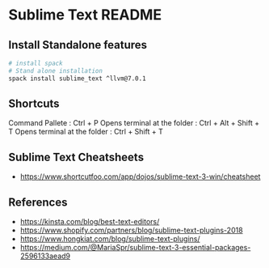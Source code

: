 # Sublime Text README


## Install Standalone features

```bash
# install spack
# Stand alone installation
spack install sublime_text ^llvm@7.0.1
```

## Shortcuts

Command Pallete : Ctrl + P
Opens terminal at the folder : Ctrl + Alt + Shift + T
Opens terminal at the folder : Ctrl + Shift + T


## Sublime Text Cheatsheets
* https://www.shortcutfoo.com/app/dojos/sublime-text-3-win/cheatsheet


## References

* https://kinsta.com/blog/best-text-editors/
* https://www.shopify.com/partners/blog/sublime-text-plugins-2018
* https://www.hongkiat.com/blog/sublime-text-plugins/
* https://medium.com/@MariaSpr/sublime-text-3-essential-packages-2596133aead9